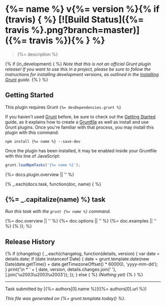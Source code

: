 # {%= name %} v{%= version %}{% if (travis) { %} [![Build Status]({%= travis %}.png?branch=master)]({%= travis %}){% } %}

> {%= description %}

{% if (in_development) { %}
_Note that this is not an official Grunt plugin release! If you want to use this in a project, please be sure to follow the instructions for installing development versions, as outlined in the [Installing Grunt](http://gruntjs.com/installing-grunt) guide._
{% } %}

## Getting Started
This plugin requires Grunt `{%= devDependencies.grunt %}`

If you haven't used [Grunt](http://gruntjs.com/) before, be sure to check out the [Getting Started](http://gruntjs.com/getting-started) guide, as it explains how to create a [Gruntfile](http://gruntjs.com/sample-gruntfile) as well as install and use Grunt plugins. Once you're familiar with that process, you may install this plugin with this command:

```shell
npm install {%= name %} --save-dev
```

Once the plugin has been installed, it may be enabled inside your Gruntfile with this line of JavaScript:

```js
grunt.loadNpmTasks('{%= name %}');
```

{%= docs.plugin.overview || '' %}

{% _.each(docs.task, function(doc, name) { %}
## {%= _.capitalize(name) %} task
_Run this task with the `grunt {%= name %}` command._

{%= doc.overview || '' %}
{%= doc.options || '' %}
{%= doc.examples || '' %}
{% }); %}
## Release History
{% if (changelog) {
  _.each(changelog, function(details, version) {
    var date = details.date;
    if (date instanceof Date) {
      date = grunt.template.date(new Date(date.getTime() + date.getTimezoneOffset() * 60000), 'yyyy-mm-dd');
    }
    print('\n * ' + [
      date,
      version,
      details.changes.join(' '),
    ].join('\u2003\u2003\u2003'));
  });
} else { %}
_(Nothing yet)_
{% } %}

***

Task submitted by [{%= authors[0].name %}]({%= authors[0].url %})

*This file was generated on {%= grunt.template.today() %}.*
